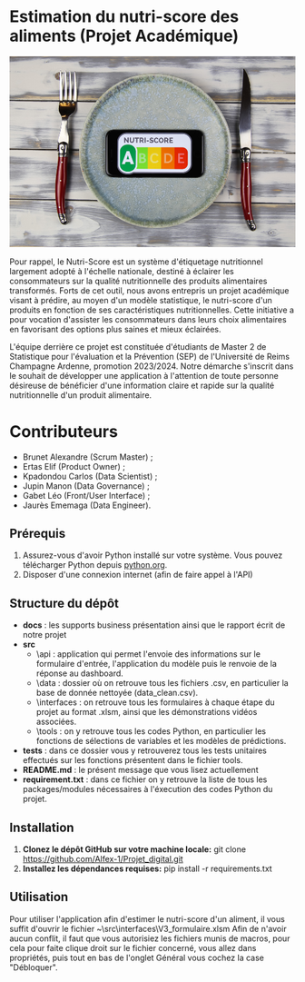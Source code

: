 # Estimation du nutri-score des aliments (Projet Académique)

![Logo](https://github.com/Alfex-1/Projet_digital/blob/main/docs/nutri.jpg)

Pour rappel, le Nutri-Score est un système d'étiquetage nutritionnel largement adopté à l'échelle nationale, destiné à éclairer les consommateurs sur la qualité nutritionnelle des produits alimentaires transformés. Forts de cet outil, nous avons entrepris un projet académique visant à prédire, au moyen d'un modèle statistique, le nutri-score d'un produits en fonction de ses caractéristiques nutritionnelles. Cette initiative a pour vocation d'assister les consommateurs dans leurs choix alimentaires en favorisant des options plus saines et mieux éclairées.

L'équipe derrière ce projet est constituée d'étudiants de Master 2 de Statistique pour l'évaluation et la Prévention (SEP) de l'Université de Reims Champagne Ardenne, promotion 2023/2024. Notre démarche s'inscrit dans le souhait de développer une application à l'attention de toute personne désireuse de bénéficier d'une information claire et rapide sur la qualité nutritionnelle d'un produit alimentaire.

# Contributeurs

- Brunet Alexandre (Scrum Master) ;
- Ertas Elif (Product Owner) ;
- Kpadondou Carlos (Data Scientist) ;
- Jupin Manon (Data Governance) ;
- Gabet Léo (Front/User Interface) ;
- Jaurès Ememaga (Data Engineer).

## Prérequis

1. Assurez-vous d'avoir Python installé sur votre système. Vous pouvez télécharger Python depuis [python.org](https://www.python.org/).
2. Disposer d'une connexion internet (afin de faire appel à l'API)

## Structure du dépôt 

- __docs__ : les supports business présentation ainsi que le rapport écrit de notre projet       
- __src__         
    - \api : application qui permet l'envoie des informations sur le formulaire d'entrée, l'application du modèle puis le renvoie de la réponse au dashboard.     
    - \data : dossier où on retrouve tous les fichiers .csv, en particulier la base de donnée nettoyée (data_clean.csv).        
    - \interfaces : on retrouve tous les formulaires à chaque étape du projet au format .xlsm, ainsi que les démonstrations vidéos associées.            
    - \tools : on y retrouve tous les codes Python, en particulier les fonctions de sélections de variables et les modèles de prédictions.       
- __tests__ : dans ce dossier vous y retrouverez tous les tests unitaires effectués sur les fonctions présentent dans le fichier tools.       
- __README.md__ : le présent message que vous lisez actuellement         
- __requirement.txt__ : dans ce fichier on y retrouve la liste de tous les packages/modules nécessaires à l'éxecution des codes Python du projet.        

## Installation

1. **Clonez le dépôt GitHub sur votre machine locale:** git clone https://github.com/Alfex-1/Projet_digital.git
2. **Installez les dépendances requises:** pip install -r requirements.txt

## Utilisation

Pour utiliser l'application afin d'estimer le nutri-score d'un aliment, il vous suffit d'ouvrir le fichier ~\src\interfaces\V3_formulaire.xlsm 
Afin de n'avoir aucun conflit, il faut que vous autorisiez les fichiers munis de macros, pour cela pour faite clique droit sur le fichier concerné, vous allez dans propriétés, puis tout en bas de l'onglet Général vous cochez la case "Débloquer".
